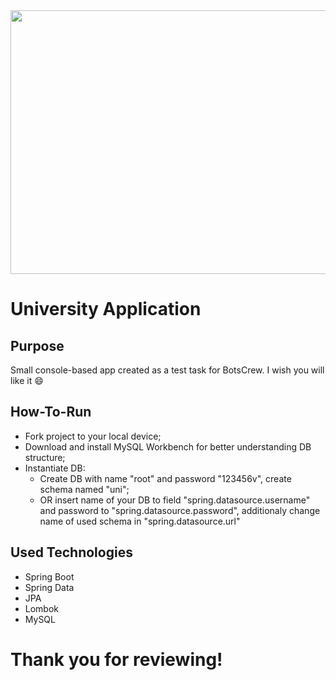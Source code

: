 <img src="https://i.ibb.co/5xLcGM0/f3b4238175fc8c88229595b50f514d09.gif" width="1013" height="422" />

# University Application

## Purpose

Small console-based app created as a test task for BotsCrew. I wish you will like it :smile:

## How-To-Run

* Fork project to your local device;
* Download and install MySQL Workbench for better understanding DB structure;
* Instantiate DB:
    * Create DB with name "root" and password "123456v", create schema named "uni";
    * OR insert name of your DB to field "spring.datasource.username" and password to "spring.datasource.password", additionaly change name of used schema in "spring.datasource.url"

## Used Technologies

* Spring Boot
* Spring Data
* JPA
* Lombok
* MySQL

# Thank you for reviewing!
